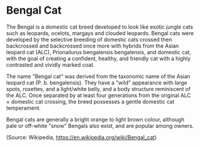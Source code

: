 Bengal Cat
=========

The Bengal is a domestic cat breed developed to look like exotic jungle cats such as leopards, ocelots, margays and clouded leopards. Bengal cats were developed by the selective breeding of domestic cats crossed then backcrossed and backcrossed once more with hybrids from the Asian leopard cat (ALC), Prionailurus bengalensis bengalensis, and domestic cat, with the goal of creating a confident, healthy, and friendly cat with a highly contrasted and vividly marked coat.

The name "Bengal cat" was derived from the taxonomic name of the Asian leopard cat (P. b. bengalensis). They have a "wild" appearance with large spots, rosettes, and a light/white belly, and a body structure reminiscent of the ALC. Once separated by at least four generations from the original ALC × domestic cat crossing, the breed possesses a gentle domestic cat temperament.

Bengal cats are generally a bright orange to light brown colour, although pale or off-white "snow" Bengals also exist, and are popular among owners.

(Source: Wikipedia, https://en.wikipedia.org/wiki/Bengal_cat)
